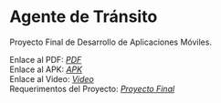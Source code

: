 # Agente de Tránsito
Proyecto Final de Desarrollo de Aplicaciones Móviles.

Enlace al PDF: *[PDF](https://drive.google.com/file/d/1V77jVc3r8hv8eIP3VnGBqqLs6jMWWkuv/view?usp=sharing)*  
Enlace al APK: *[APK](https://drive.google.com/file/d/15ovePTRYm2I962FaGLB0xwWmW2A10ilx/view?usp=sharing)*  
Enlace al Video: *[Video](https://youtu.be/SNUwIvqU_zE)*  
Requerimentos del Proyecto: *[Proyecto Final](https://docs.google.com/document/d/1KkS2U_tfdekKa-gaCPeg5VQjNBqLuVOJKfAVbav351k/edit?usp=sharing)*
